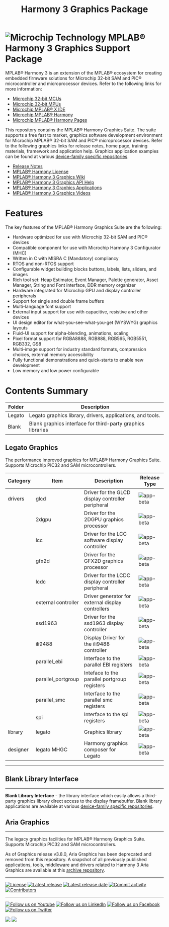 ﻿---
title: Harmony 3 Graphics Package
nav_order: 1
---

# ![Microchip Technology](./docs/legato/html/mhgs.png) MPLAB® Harmony 3 Graphics Support Package

MPLAB® Harmony 3 is an extension of the MPLAB® ecosystem for creating
embedded firmware solutions for Microchip 32-bit SAM and PIC® microcontroller
and microprocessor devices.  Refer to the following links for more information:
 - [Microchip 32-bit MCUs](https://www.microchip.com/design-centers/32-bit)
 - [Microchip 32-bit MPUs](https://www.microchip.com/design-centers/32-bit-mpus)
 - [Microchip MPLAB® X IDE](https://www.microchip.com/mplab/mplab-x-ide)
 - [Microchip MPLAB® Harmony](https://www.microchip.com/mplab/mplab-harmony)
 - [Microchip MPLAB® Harmony Pages](https://microchip-mplab-harmony.github.io/)

This repository contains the MPLAB® Harmony Graphics Suite.  The
suite supports a free fast to market, graphics software development environment for Microchip MPLAB® 32-bit SAM and PIC® microprocessor devices.  Refer to
the following graphics links for release notes, home page, training materials, framework and application help.
Graphics application examples can be found at various [device-family specific repositories](./apps/readme.md).
 - [Release Notes](./release_notes.md)
 - [MPLAB® Harmony License](./mplab_harmony_license.md)
 - [MPLAB® Harmony 3 Graphics Wiki](https://github.com/Microchip-MPLAB-Harmony/gfx/wiki)
 - [MPLAB® Harmony 3 Graphics API Help](./docs/legato/html/index.html)
 - [MPLAB® Harmony 3 Graphics Applications](./apps/readme.md)
 - [MPLAB® Harmony 3 Graphics Videos](https://www.youtube.com/playlist?list=PL9B4edd-p2ag5xsIIHhja-caKYY7AKPxe)

# Features

The key features of the MPLAB® Harmony Graphics Suite are the following:

- Hardware optimized for use with Microchip 32-bit SAM and PIC® devices
- Compatible component for use with Microchip Harmony 3 Configurator (MHC)
- Written in C with MISRA C (Mandatory) compliancy
- RTOS and non-RTOS support
- Configurable widget building blocks buttons, labels, lists, sliders, and images
- Rich tool set: Heap Estimator, Event Manager, Palette generator, Asset Manager, String and Font interface, DDR memory organizer
- Hardware integrated for Microchip GPU and display controller peripherals
- Support for single and double frame buffers
- Multi-language font support
- External input support for use with capacitive, resistive and other devices
- UI design editor for what-you-see-what-you-get (WYSWYG) graphics layouts
- Fluid-UI support for alpha-blending, animations, scaling
- Pixel format support for RGBA8888, RGB888, RGB565, RGB5551, RGB332, GS8
- Multi-image support for industry standard formats, compression choices, external memory accessibility
- Fully functional demonstrations and quick-starts to enable new development
- Low memory and low power configurable


# Contents Summary

| Folder     | Description                                  |
|------------|----------------------------------------------|
| Legato   | Legato graphics library, drivers, applications, and tools. |
| Blank    | Blank graphics interface for third-party graphics libraries |

## Legato Graphics

The performance improved graphics for MPLAB® Harmony Graphics Suite. Supports Microchip PIC32 and SAM microcontrollers.

| Category | Item | Description | Release Type |
| --- | --- | ---- |---- |
| drivers|  glcd | Driver for the GLCD display controller peripheral | ![app-beta](https://img.shields.io/badge/driver-beta-orange?style=plastic) |
|      |   2dgpu | Driver for the 2DGPU graphics processor |![app-beta](https://img.shields.io/badge/driver-beta-orange?style=plastic) |
|      |   lcc |  Driver for the LCC software display controller| ![app-beta](https://img.shields.io/badge/driver-beta-orange?style=plastic) |
|      |   gfx2d | Driver for the GFX2D graphics processor| ![app-beta](https://img.shields.io/badge/driver-beta-orange?style=plastic) |
|      |   lcdc | Driver for the LCDC display controller peripheral | ![app-beta](https://img.shields.io/badge/driver-beta-orange?style=plastic) |
|      |   external controller |  Driver generator for external display controllers | ![app-beta](https://img.shields.io/badge/driver-beta-orange?style=plastic) |
|      |   ssd1963 | Driver for the ssd1963 display controller | ![app-beta](https://img.shields.io/badge/driver-deprecated-red?style=plastic) |
|      |   ili9488  | Display Driver for the ili9488 controller | ![app-beta](https://img.shields.io/badge/driver-deprecated-red?style=plastic) |
|      |   parallel_ebi | Interface to the parallel EBI registers | ![app-beta](https://img.shields.io/badge/driver-beta-orange?style=plastic) |
|      |   parallel_portgroup | Inteface to the parallel portgroup registers | ![app-beta](https://img.shields.io/badge/driver-beta-orange?style=plastic) |
|      |   parallel_smc | Interface to the parallel smc registers | ![app-beta](https://img.shields.io/badge/driver-beta-orange?style=plastic) |
|      |   spi | Interface to the spi registers | ![app-beta](https://img.shields.io/badge/driver-beta-orange?style=plastic) |
| library    | legato | Graphics library | ![app-beta](https://img.shields.io/badge/library-beta-orange?style=plastic) |
| designer | legato MHGC |Harmony graphics composer for Legato| ![app-beta](https://img.shields.io/badge/tool-beta-orange?style=plastic) |

***
## Blank Library Interface
***
**Blank Library Interface** - the library interface which easily allows a third-party graphics library direct access to the display framebuffer.  Blank library applications are available at various [device-family specific repositories](./apps/readme.md).
## Aria Graphics

***
The legacy graphics facilities for MPLAB® Harmony Graphics Suite. Supports Microchip PIC32 and SAM microcontrollers.

As of Graphics release v3.8.0, Aria Graphics has been deprecated and removed from this repository.  A snapshot of all previously published applications, tools, middleware and drivers related to Harmony 3 Aria Graphics are available at this [archive repository](https://github.com/Microchip-MPLAB-Harmony/gfx_aria). 

____

[![License](https://img.shields.io/badge/license-Harmony%20license-orange.svg)](https://github.com/Microchip-MPLAB-Harmony/gfx/blob/master/mplab_harmony_license.md)
[![Latest release](https://img.shields.io/github/release/Microchip-MPLAB-Harmony/gfx.svg)](https://github.com/Microchip-MPLAB-Harmony/gfx/releases/latest)
[![Latest release date](https://img.shields.io/github/release-date/Microchip-MPLAB-Harmony/gfx.svg)](https://github.com/Microchip-MPLAB-Harmony/gfx/releases/latest)
[![Commit activity](https://img.shields.io/github/commit-activity/y/Microchip-MPLAB-Harmony/gfx.svg)](https://github.com/Microchip-MPLAB-Harmony/gfx/graphs/commit-activity)
[![Contributors](https://img.shields.io/github/contributors-anon/Microchip-MPLAB-Harmony/gfx.svg)]()

____

[![Follow us on Youtube](https://img.shields.io/badge/Youtube-Follow%20us%20on%20Youtube-red.svg)](https://www.youtube.com/user/MicrochipTechnology)
[![Follow us on LinkedIn](https://img.shields.io/badge/LinkedIn-Follow%20us%20on%20LinkedIn-blue.svg)](https://www.linkedin.com/company/microchip-technology)
[![Follow us on Facebook](https://img.shields.io/badge/Facebook-Follow%20us%20on%20Facebook-blue.svg)](https://www.facebook.com/microchiptechnology/)
[![Follow us on Twitter](https://img.shields.io/twitter/follow/MicrochipTech.svg?style=social)](https://twitter.com/MicrochipTech)

[![](https://img.shields.io/github/stars/Microchip-MPLAB-Harmony/gfx.svg?style=social)]()
[![](https://img.shields.io/github/watchers/Microchip-MPLAB-Harmony/gfx.svg?style=social)]()

